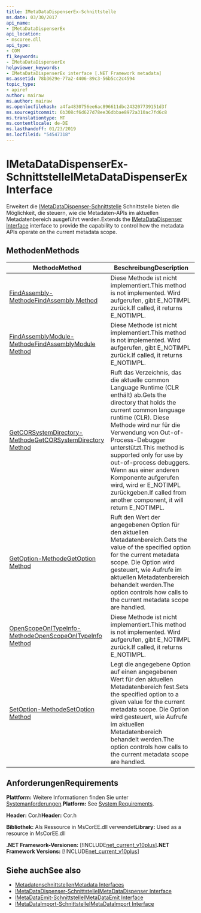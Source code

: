 ```yaml
---
title: IMetaDataDispenserEx-Schnittstelle
ms.date: 03/30/2017
api_name:
- IMetaDataDispenserEx
api_location:
- mscoree.dll
api_type:
- COM
f1_keywords:
- IMetaDataDispenserEx
helpviewer_keywords:
- IMetaDataDispenserEx interface [.NET Framework metadata]
ms.assetid: 78b3629e-77a2-4406-89c3-56b5cc2c4594
topic_type:
- apiref
author: mairaw
ms.author: mairaw
ms.openlocfilehash: a4fa4830756ee6ac896611dbc243207739151d3f
ms.sourcegitcommit: 6b308cf6d627d78ee36dbbae8972a310ac7fd6c8
ms.translationtype: MT
ms.contentlocale: de-DE
ms.lasthandoff: 01/23/2019
ms.locfileid: "54547318"
---
```

# <a name="imetadatadispenserex-interface"></a><span data-ttu-id="d34fe-102">IMetaDataDispenserEx-Schnittstelle</span><span class="sxs-lookup"><span data-stu-id="d34fe-102">IMetaDataDispenserEx Interface</span></span>
<span data-ttu-id="d34fe-103">Erweitert die [IMetaDataDispenser-Schnittstelle](../../../../docs/framework/unmanaged-api/metadata/imetadatadispenser-interface.md) Schnittstelle bieten die Möglichkeit, die steuern, wie die Metadaten-APIs im aktuellen Metadatenbereich ausgeführt werden.</span><span class="sxs-lookup"><span data-stu-id="d34fe-103">Extends the [IMetaDataDispenser Interface](../../../../docs/framework/unmanaged-api/metadata/imetadatadispenser-interface.md) interface to provide the capability to control how the metadata APIs operate on the current metadata scope.</span></span>  
  
## <a name="methods"></a><span data-ttu-id="d34fe-104">Methoden</span><span class="sxs-lookup"><span data-stu-id="d34fe-104">Methods</span></span>  
  
|<span data-ttu-id="d34fe-105">Methode</span><span class="sxs-lookup"><span data-stu-id="d34fe-105">Method</span></span>|<span data-ttu-id="d34fe-106">Beschreibung</span><span class="sxs-lookup"><span data-stu-id="d34fe-106">Description</span></span>|  
|------------|-----------------|  
|[<span data-ttu-id="d34fe-107">FindAssembly-Methode</span><span class="sxs-lookup"><span data-stu-id="d34fe-107">FindAssembly Method</span></span>](../../../../docs/framework/unmanaged-api/metadata/imetadatadispenserex-findassembly-method.md)|<span data-ttu-id="d34fe-108">Diese Methode ist nicht implementiert.</span><span class="sxs-lookup"><span data-stu-id="d34fe-108">This method is not implemented.</span></span> <span data-ttu-id="d34fe-109">Wird aufgerufen, gibt E_NOTIMPL zurück.</span><span class="sxs-lookup"><span data-stu-id="d34fe-109">If called, it returns E_NOTIMPL.</span></span>|  
|[<span data-ttu-id="d34fe-110">FindAssemblyModule-Methode</span><span class="sxs-lookup"><span data-stu-id="d34fe-110">FindAssemblyModule Method</span></span>](../../../../docs/framework/unmanaged-api/metadata/imetadatadispenserex-findassemblymodule-method.md)|<span data-ttu-id="d34fe-111">Diese Methode ist nicht implementiert.</span><span class="sxs-lookup"><span data-stu-id="d34fe-111">This method is not implemented.</span></span> <span data-ttu-id="d34fe-112">Wird aufgerufen, gibt E_NOTIMPL zurück.</span><span class="sxs-lookup"><span data-stu-id="d34fe-112">If called, it returns E_NOTIMPL.</span></span>|  
|[<span data-ttu-id="d34fe-113">GetCORSystemDirectory-Methode</span><span class="sxs-lookup"><span data-stu-id="d34fe-113">GetCORSystemDirectory Method</span></span>](../../../../docs/framework/unmanaged-api/metadata/imetadatadispenserex-getcorsystemdirectory-method.md)|<span data-ttu-id="d34fe-114">Ruft das Verzeichnis, das die aktuelle common Language Runtime (CLR enthält) ab.</span><span class="sxs-lookup"><span data-stu-id="d34fe-114">Gets the directory that holds the current common language runtime (CLR).</span></span> <span data-ttu-id="d34fe-115">Diese Methode wird nur für die Verwendung von Out-of-Process-Debugger unterstützt.</span><span class="sxs-lookup"><span data-stu-id="d34fe-115">This method is supported only for use by out-of-process debuggers.</span></span> <span data-ttu-id="d34fe-116">Wenn aus einer anderen Komponente aufgerufen wird, wird er E_NOTIMPL zurückgeben.</span><span class="sxs-lookup"><span data-stu-id="d34fe-116">If called from another component, it will return E_NOTIMPL.</span></span>|  
|[<span data-ttu-id="d34fe-117">GetOption-Methode</span><span class="sxs-lookup"><span data-stu-id="d34fe-117">GetOption Method</span></span>](../../../../docs/framework/unmanaged-api/metadata/imetadatadispenserex-getoption-method.md)|<span data-ttu-id="d34fe-118">Ruft den Wert der angegebenen Option für den aktuellen Metadatenbereich.</span><span class="sxs-lookup"><span data-stu-id="d34fe-118">Gets the value of the specified option for the current metadata scope.</span></span> <span data-ttu-id="d34fe-119">Die Option wird gesteuert, wie Aufrufe im aktuellen Metadatenbereich behandelt werden.</span><span class="sxs-lookup"><span data-stu-id="d34fe-119">The option controls how calls to the current metadata scope are handled.</span></span>|  
|[<span data-ttu-id="d34fe-120">OpenScopeOnITypeInfo-Methode</span><span class="sxs-lookup"><span data-stu-id="d34fe-120">OpenScopeOnITypeInfo Method</span></span>](../../../../docs/framework/unmanaged-api/metadata/imetadatadispenserex-openscopeonitypeinfo-method.md)|<span data-ttu-id="d34fe-121">Diese Methode ist nicht implementiert.</span><span class="sxs-lookup"><span data-stu-id="d34fe-121">This method is not implemented.</span></span> <span data-ttu-id="d34fe-122">Wird aufgerufen, gibt E_NOTIMPL zurück.</span><span class="sxs-lookup"><span data-stu-id="d34fe-122">If called, it returns E_NOTIMPL.</span></span>|  
|[<span data-ttu-id="d34fe-123">SetOption-Methode</span><span class="sxs-lookup"><span data-stu-id="d34fe-123">SetOption Method</span></span>](../../../../docs/framework/unmanaged-api/metadata/imetadatadispenserex-setoption-method.md)|<span data-ttu-id="d34fe-124">Legt die angegebene Option auf einen angegebenen Wert für den aktuellen Metadatenbereich fest.</span><span class="sxs-lookup"><span data-stu-id="d34fe-124">Sets the specified option to a given value for the current metadata scope.</span></span> <span data-ttu-id="d34fe-125">Die Option wird gesteuert, wie Aufrufe im aktuellen Metadatenbereich behandelt werden.</span><span class="sxs-lookup"><span data-stu-id="d34fe-125">The option controls how calls to the current metadata scope are handled.</span></span>|  
  
## <a name="requirements"></a><span data-ttu-id="d34fe-126">Anforderungen</span><span class="sxs-lookup"><span data-stu-id="d34fe-126">Requirements</span></span>  
 <span data-ttu-id="d34fe-127">**Plattform:** Weitere Informationen finden Sie unter [Systemanforderungen](../../../../docs/framework/get-started/system-requirements.md).</span><span class="sxs-lookup"><span data-stu-id="d34fe-127">**Platform:** See [System Requirements](../../../../docs/framework/get-started/system-requirements.md).</span></span>  
  
 <span data-ttu-id="d34fe-128">**Header:** Cor.h</span><span class="sxs-lookup"><span data-stu-id="d34fe-128">**Header:** Cor.h</span></span>  
  
 <span data-ttu-id="d34fe-129">**Bibliothek:** Als Ressource in MsCorEE.dll verwendet</span><span class="sxs-lookup"><span data-stu-id="d34fe-129">**Library:** Used as a resource in MsCorEE.dll</span></span>  
  
 <span data-ttu-id="d34fe-130">**.NET Framework-Versionen:** [!INCLUDE[net_current_v10plus](../../../../includes/net-current-v10plus-md.md)]</span><span class="sxs-lookup"><span data-stu-id="d34fe-130">**.NET Framework Versions:** [!INCLUDE[net_current_v10plus](../../../../includes/net-current-v10plus-md.md)]</span></span>  
  
## <a name="see-also"></a><span data-ttu-id="d34fe-131">Siehe auch</span><span class="sxs-lookup"><span data-stu-id="d34fe-131">See also</span></span>
- [<span data-ttu-id="d34fe-132">Metadatenschnittstellen</span><span class="sxs-lookup"><span data-stu-id="d34fe-132">Metadata Interfaces</span></span>](../../../../docs/framework/unmanaged-api/metadata/metadata-interfaces.md)
- [<span data-ttu-id="d34fe-133">IMetaDataDispenser-Schnittstelle</span><span class="sxs-lookup"><span data-stu-id="d34fe-133">IMetaDataDispenser Interface</span></span>](../../../../docs/framework/unmanaged-api/metadata/imetadatadispenser-interface.md)
- [<span data-ttu-id="d34fe-134">IMetaDataEmit-Schnittstelle</span><span class="sxs-lookup"><span data-stu-id="d34fe-134">IMetaDataEmit Interface</span></span>](../../../../docs/framework/unmanaged-api/metadata/imetadataemit-interface.md)
- [<span data-ttu-id="d34fe-135">IMetaDataImport-Schnittstelle</span><span class="sxs-lookup"><span data-stu-id="d34fe-135">IMetaDataImport Interface</span></span>](../../../../docs/framework/unmanaged-api/metadata/imetadataimport-interface.md)

